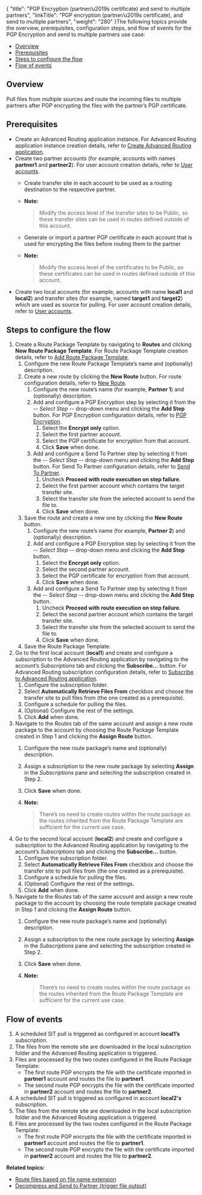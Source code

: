 {
    "title": "PGP Encryption (partner/u2019s certificate) and send to multiple partners",
    "linkTitle": "PGP encryption (partner/u2019s certificate), and send to multiple partners",
    "weight": "280"
}The following topics provide the overview, prerequisites, configuration steps, and flow of events for the PGP Encryption and send to multiple partners use case:

-   <a href="#Overview" class="MCXref xref">Overview</a>
-   <a href="#Prerequi" class="MCXref xref">Prerequisites</a>
-   <a href="#Steps" class="MCXref xref">Steps to configure the flow</a>
-   <a href="#Flow" class="MCXref xref">Flow of events</a>

<span id="Overview"></span>

## Overview

Pull files from multiple sources and route the incoming files to multiple partners after PGP encrypting the files with the partner’s PGP certificate.

<span id="Prerequi"></span>

## Prerequisites

-   Create an <span class="mc-variable my_project_variables.Advanced_Routing variable">Advanced Routing</span> application instance. For <span class="mc-variable my_project_variables.Advanced_Routing variable">Advanced Routing</span> application instance creation details, refer to <a href="../../../c_st_configuration/t_st_create_advanced_routing_application" class="MCXref xref">Create Advanced Routing application</a>.
-   Create two partner accounts (for example, accounts with names **partner1** and **partner2**). For user account creation details, refer to <a href="../../../../accounts/useraccounts" class="MCXref xref">User accounts</a>.
    -   Create transfer site in each account to be used as a routing destination to the respective partner.

    -   **Note:**
        >
        > Modify the access level of the transfer sites to be Public, so these transfer sites can be used in routes defined outside of this account.

    -   Generate or import a partner PGP certificate in each account that is used for encrypting the files before routing them to the partner

    -   **Note:**
        >
        > Modify the access level of the certificates to be Public, so these certificates can be used in routes defined outside of this account.
-   Create two local accounts (for example, accounts with name **local1** and **local2**) and transfer sites (for example, named **target1** and **target2**) which are used as source for pulling. For user account creation details, refer to <a href="../../../../accounts/useraccounts" class="MCXref xref">User accounts</a>.

<span id="Steps"></span>

## Steps to configure the flow

1.  Create a Route Package Template by navigating to **Routes** and clicking **New Route Package Template**. For Route Package Template creation details, refer to <a href="../../../c_st_configuration/t_st_manage_route_package_templates#Add" class="MCXref xref">Add Route Package Template</a>.
    1.  Configure the new Route Package Template’s name and (optionally) description.
    2.  Create a new route by clicking the **New Route** button. For route configuration details, refer to <a href="../../../c_st_configuration/t_st_manage_routes#New" class="MCXref xref">New Route</a>.
        1.  Configure the new route’s name (for example, **Partner 1**) and (optionally) description.
        2.  Add and configure a PGP Encryption step by selecting it from the *-- Select Step --* drop-down menu and clicking the **Add Step** button. For PGP Encryption configuration details, refer to <a href="../../../c_st_route_step_transformations/t_st_pgp_encryption" class="MCXref xref">PGP Encryption</a>.
            1.  Select the **Encrypt only** option.
            2.  Select the first partner account.
            3.  Select the PGP certificate for encryption from that account.
            4.  Click **Save** when done.
        3.  Add and configure a Send To Partner step by selecting it from the *-- Select Step --* drop-down menu and clicking the **Add Step** button. For Send To Partner configuration details, refer to <a href="../../../c_st_route_steps/t_st_send_to_partner" class="MCXref xref">Send To Partner</a>.
            1.  Uncheck **Proceed with route execution on step failure**.
            2.  Select the first partner account which contains the target transfer site.
            3.  Select the transfer site from the selected account to send the file to.
            4.  Click **Save** when done.
    3.  Save the route and create a new one by clicking the **New Route** button.
        1.  Configure the new route’s name (for example, **Partner 2**) and (optionally) description.
        2.  Add and configure a PGP Encryption step by selecting it from the *-- Select Step --* drop-down menu and clicking the **Add Step** button.
            1.  Select the **Encrypt only** option.
            2.  Select the second partner account.
            3.  Select the PGP certificate for encryption from that account.
            4.  Click **Save** when done.
        3.  Add and configure a Send To Partner step by selecting it from the *-- Select Step --* drop-down menu and clicking the **Add Step** button.
            1.  Uncheck **Proceed with route execution on step failure**.
            2.  Select the second partner account which contains the target transfer site.
            3.  Select the transfer site from the selected account to send the file to.
            4.  Click **Save** when done.
    4.  Save the Route Package Template.
2.  Go to the first local account (**local1**) and create and configure a subscription to the <span class="mc-variable my_project_variables.Advanced_Routing variable">Advanced Routing</span> application by navigating to the account’s *Subscriptions* tab and clicking the **Subscribe…** button. For <span class="mc-variable my_project_variables.Advanced_Routing variable">Advanced Routing</span> subscription configuration details, refer to <a href="../../../c_st_configuration/t_st_subscribe_advanced_routing_application" class="MCXref xref">Subscribe to Advanced Routing application</a>.
    1.  Configure the subscription folder.
    2.  Select **Automatically Retrieve Files From** checkbox and choose the transfer site to pull files from (the one created as a prerequisite).
    3.  Configure a schedule for pulling the files.
    4.  (Optional) Configure the rest of the settings.
    5.  Click **Add** when done.
3.  Navigate to the *Routes* tab of the same account and assign a new route package to the account by choosing the Route Package Template created in Step 1 and clicking the **Assign Route** button.
    1.  Configure the new route package’s name and (optionally) description.

    2.  Assign a subscription to the new route package by selecting **Assign** in the *Subscriptions* pane and selecting the subscription created in Step 2.

    3.  Click **Save** when done.

    4.  **Note:**
        >
        > There’s no need to create routes within the route package as the routes inherited from the Route Package Template are sufficient for the current use case.
4.  Go to the second local account (**local2**) and create and configure a subscription to the <span class="mc-variable my_project_variables.Advanced_Routing variable">Advanced Routing</span> application by navigating to the account’s *Subscriptions* tab and clicking the **Subscribe…** button.
    1.  Configure the subscription folder.
    2.  Select **Automatically Retrieve Files From** checkbox and choose the transfer site to pull files from (the one created as a prerequisite).
    3.  Configure a schedule for pulling the files.
    4.  (Optional) Configure the rest of the settings.
    5.  Click **Add** when done.
5.  Navigate to the *Routes* tab of the same account and assign a new route package to the account by choosing the route template package created in Step 1 and clicking the **Assign Route** button.
    1.  Configure the new route package’s name and (optionally) description.

    2.  Assign a subscription to the new route package by selecting **Assign** in the *Subscriptions* pane and selecting the subscription created in Step 2.

    3.  Click **Save** when done.

    4.  **Note:**
        >
        > There’s no need to create routes within the route package as the routes inherited from the Route Package Template are sufficient for the current use case.

<span id="Flow"></span>

## Flow of events

1.  A scheduled SIT pull is triggered as configured in account **local1’s** subscription.
2.  The files from the remote site are downloaded in the local subscription folder and the <span class="mc-variable my_project_variables.Advanced_Routing variable">Advanced Routing</span> application is triggered.
3.  Files are processed by the two routes configured in the Route Package Template:
    -   The first route PGP encrypts the file with the certificate imported in **partner1** account and routes the file to **partner1**.
    -   The second route PGP encrypts the file with the certificate imported in **partner2** account and routes the file to **partner2**.
4.  A scheduled SIT pull is triggered as configured in account **local2's** subscription.
5.  The files from the remote site are downloaded in the local subscription folder and the <span class="mc-variable my_project_variables.Advanced_Routing variable">Advanced Routing</span> application is triggered.
6.  Files are processed by the two routes configured in the Route Package Template:
    -   The first route PGP encrypts the file with the certificate imported in **partner1** account and routes the file to **partner1**.
    -   The second route PGP encrypts the file with the certificate imported in **partner2** account and routes the file to **partner2**.

**Related topics:**

-   <a href="../c_st_route_based_extension" class="MCXref xref">Route files based on file name extension</a>
-   <a href="../c_st_decompress_send_to_partner_trigger" class="MCXref xref">Decompress and Send to Partner (trigger file output)</a>
